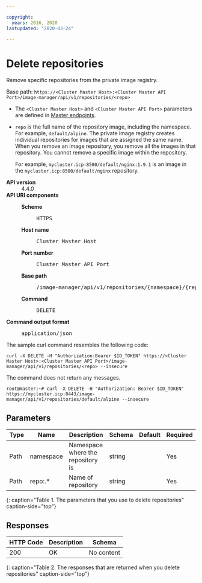 ```yaml
---

copyright:
  years: 2016, 2020
lastupdated: "2020-03-24"

---
```


# Delete repositories

Remove specific repositories from the private image registry.

Base path: `https://<Cluster Master Host>:<Cluster Master API Port>/image-manager/api/v1/repositories/<repo>`

- The `<Cluster Master Host>` and `<Cluster Master API Port>` parameters are defined in [Master endpoints](../install/cluster_endpoints.md#master).

- `repo` is the full name of the repository image, including the namespace. For example, `default/alpine`. The private image registry creates individual repositories for images that are assigned the same name. When you remove an image repository, you remove all the images in that repository. You cannot remove a specific image within the repository.

  For example, `mycluster.icp:8500/default/nginx:1.9.1` is an image in the `mycluster.icp:8500/default/nginx` repository.


<dl>
<dt><b>API version</b></dt>
<dd>4.4.0</dd>
<dt><b>API URI components</b></dt>
<dd>
<dl>
<dt><b>Scheme</b></dt>
<dd><pre>HTTPS</pre></dd>
<dt><b>Host name</b></dt>
<dd><pre>Cluster Master Host</pre></dd>
<dt><b>Port number</b></dt>
<dd><pre>Cluster Master API Port</pre></dd>
<dt><b>Base path</b></dt>
<dd><pre>/image-manager/api/v1/repositories/{namespace}/{repo}</pre></dd>
<dt><b>Command</b></dt>
<dd><pre>DELETE</pre></dd>
</dl>
</dd>
<dt><b>Command output format</b></dt>
<dd><pre>application/json</pre></dd>
</dl>


The sample curl command resembles the following code:

```
curl -X DELETE -H "Authorization:Bearer $ID_TOKEN" https://<Cluster Master Host>:<Cluster Master API Port>/image-manager/api/v1/repositories/<repo> --insecure
```


The command does not return any messages.

```
root@master:~# curl -X DELETE -H "Authorization: Bearer $ID_TOKEN" https://mycluster.icp:8443/image-manager/api/v1/repositories/default/alpine --insecure

```

## Parameters

|Type|Name|Description|Schema|Default|Required|
|----|----|-----------|------|-------|--------|
|Path|namespace|Namespace where the repository is|string| |Yes|
|Path|repo:.*|Name of repository|string| |Yes|
{: caption="Table 1. The parameters that you use to delete repositories" caption-side="top"}

## Responses

|HTTP Code|Description|Schema|
|---------|-----------|------|
|200|OK|No content|
{: caption="Table 2. The responses that are returned when you delete repositories" caption-side="top"}
